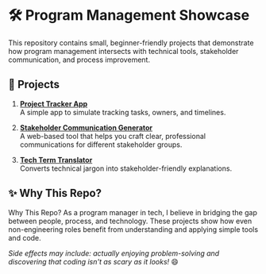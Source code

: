 # 🛠️ Program Management Showcase

This repository contains small, beginner-friendly projects that demonstrate how program management intersects with technical tools, stakeholder communication, and process improvement.

## 📂 Projects

1. **[Project Tracker App](https://mc1r-variant.github.io/program-management-showcase/project-tracker-app/)**  
   A simple app to simulate tracking tasks, owners, and timelines.

2. **[Stakeholder Communication Generator](https://mc1r-variant.github.io/program-management-showcase/stakeholder-communication-generator/)**  
A web-based tool that helps you craft clear, professional communications for different stakeholder groups. 

3. **[Tech Term Translator](https://mc1r-variant.github.io/program-management-showcase/tech-term-translator/)**  
   Converts technical jargon into stakeholder-friendly explanations.

## ✨ Why This Repo?

 Why This Repo?
As a program manager in tech, I believe in bridging the gap between people, process, and technology. These projects show how even non-engineering roles benefit from understanding and applying simple tools and code. 

*Side effects may include: actually enjoying problem-solving and discovering that coding isn't as scary as it looks!* 😄




